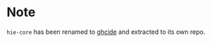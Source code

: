 # Note

`hie-core` has been renamed to
[ghcide](https://github.com/digital-asset/ghcide) and extracted to its own
repo.

